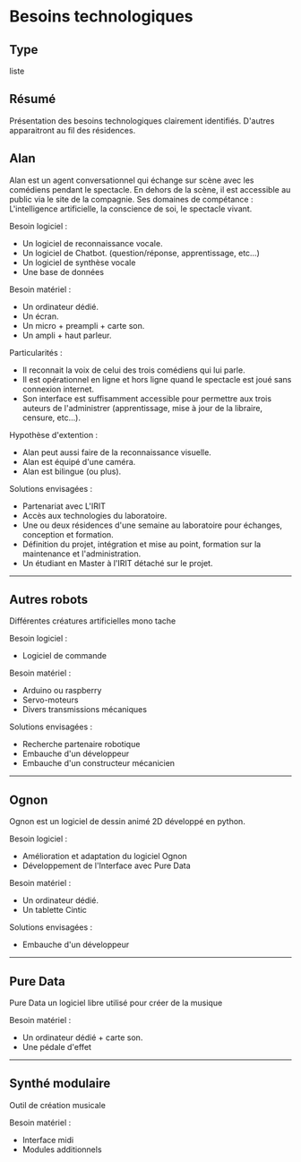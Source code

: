 Besoins technologiques
======================

Type
----

liste

Résumé
------

Présentation des besoins technologiques clairement identifiés. D'autres apparaitront au fil des résidences.

Alan
---------
Alan est un agent conversationnel qui échange sur scène avec les comédiens pendant le spectacle. En dehors de la scène, il est accessible au public via le site de la compagnie. Ses domaines de compétance : L'intelligence artificielle, la conscience de soi, le spectacle vivant.

Besoin logiciel :
-  Un logiciel de reconnaissance vocale.
-  Un logiciel de Chatbot. (question/réponse, apprentissage, etc…)
-  Un logiciel de synthèse vocale
-  Une base de données

Besoin matériel :
-  Un ordinateur dédié.
-  Un écran.
-  Un micro + preampli + carte son.
-  Un ampli + haut parleur.

Particularités : 
-  Il reconnait la voix de celui des trois comédiens qui lui parle.
-  Il est opérationnel en ligne et hors ligne quand le spectacle est joué sans connexion internet.
-  Son interface est suffisamment accessible pour permettre aux trois auteurs de l'administrer (apprentissage, mise à jour de la libraire, censure, etc…).

Hypothèse d'extention :
-  Alan peut aussi faire de la reconnaissance visuelle.
-  Alan est équipé d'une caméra.
-  Alan est bilingue (ou plus).

Solutions envisagées :
-  Partenariat avec L'IRIT
-  Accès aux technologies du laboratoire.
-  Une ou deux résidences d'une semaine au laboratoire pour échanges, conception et formation. 
-  Définition du projet, intégration et mise au point, formation sur la maintenance et l'administration.
-  Un étudiant en Master à l'IRIT détaché sur le projet.

------------------------------------------------

Autres robots
-------------
Différentes créatures artificielles mono tache

Besoin logiciel :
-  Logiciel de commande

Besoin matériel :
-  Arduino ou raspberry
-  Servo-moteurs
-  Divers transmissions mécaniques

Solutions envisagées :
-  Recherche partenaire robotique
-  Embauche d'un développeur
-  Embauche d'un constructeur mécanicien

------------------------------------------------

Ognon
-----
Ognon est un logiciel de dessin animé 2D développé en python.

Besoin logiciel :
-  Amélioration et adaptation du logiciel Ognon
-  Développement de l'Interface avec Pure Data

Besoin matériel :
-  Un ordinateur dédié.
-  Un tablette Cintic

Solutions envisagées :
-  Embauche d'un développeur

------------------------------------------------

Pure Data
---------
Pure Data un logiciel libre utilisé pour créer de la musique

Besoin matériel :
-  Un ordinateur dédié + carte son.
-  Une pédale d'effet

------------------------------------------------

Synthé modulaire
----------------
Outil de création musicale

Besoin matériel :
-  Interface midi
-  Modules additionnels
